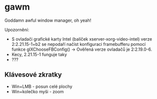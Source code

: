 gawm
====

Goddamn awful window manager, oh yeah!

Upozornění:
* S ovladači grafické karty Intel (balíček xserver-xorg-video-intel) verze 2:2.21.15-1+b2 se nepodaří načíst konfiguraci framebufferu pomocí funkce glXChooseFBConfig() -> Ověřená verze ovladačů je 2:2.19.0-6.
* Kecy, 2.21.15-1 funguje taky
* ???

Klávesové zkratky
-----------------
* Win+LMB - posun celé plochy
* Win+kolečko myši - zoom

